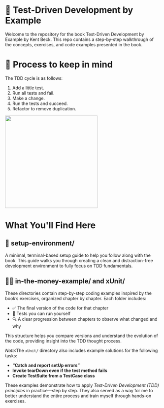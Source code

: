 # 🧪 Test-Driven Development by Example
Welcome to the repository for the book Test-Driven Development by Example by Kent Beck.
This repo contains a step-by-step walkthrough of the concepts, exercises, and code examples presented in the book.

# 🔄 Process to keep in mind
The TDD cycle is as follows:
1. Add a little test.
2. Run all tests and fail.
3. Make a change.
4. Run the tests and succeed.
5. Refactor to remove duplication.

<img src="https://sk3pper.github.io//posts/software-development/test-driven-development/images/tdd-icon-hero.png" width="300">

# What You'll Find Here

## 🔧 setup-environment/
A minimal, terminal-based setup guide to help you follow along with the book.
This guide walks you through creating a clean and distraction-free development environment to fully focus on TDD fundamentals.

## 👨‍💻 in-the-money-example/ and xUnit/
These directories contain step-by-step coding examples inspired by the book’s exercises, organized chapter by chapter. Each folder includes:

- ✅ The final version of the code for that chapter
- 🧪 Tests you can run yourself
- 🔍 A clear progression between chapters to observe what changed and why

This structure helps you compare versions and understand the evolution of the code, providing insight into the TDD thought process.

*Note*:The `xUnit/` directory also includes example solutions for the following tasks:

- **“Catch and report setUp errors”**
- **Invoke tearDown even if the test method fails**
- **Create TestSuite from a TestCase class**
 
These examples demonstrate how to apply *Test-Driven Development (TDD) principles* in practice—step by step. They also served as a way for me to better understand the entire process and train myself through hands-on exercises.